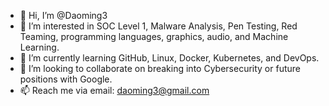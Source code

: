 - 👋 Hi, I’m @Daoming3
- 👀 I’m interested in SOC Level 1, Malware Analysis, Pen Testing, Red Teaming, programming languages, graphics, audio, and Machine Learning.
- 🌱 I’m currently learning GitHub, Linux, Docker, Kubernetes, and DevOps.
- 💞️ I’m looking to collaborate on breaking into Cybersecurity or future positions with Google.
- 📫 Reach me via email:  daoming3@gmail.com

<!---
Daoming3/Daoming3 is a ✨ special ✨ repository because its `README.md` (this file) appears on your GitHub profile.
You can click the Preview link to take a look at your changes.
--->
